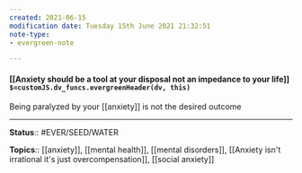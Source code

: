 ```yaml
---
created: 2021-06-15
modification date: Tuesday 15th June 2021 21:32:51
note-type: 
- evergreen-note

---
```


#### [[Anxiety should be a tool at your disposal not an impedance to your life]] `$=customJS.dv_funcs.evergreenHeader(dv, this)`

Being paralyzed by your [[anxiety]] is not the desired outcome

---

**Status**:: #EVER/SEED/WATER 

**Topics**::  [[anxiety]], [[mental health]], [[mental disorders]], [[Anxiety isn't irrational it's just overcompensation]], [[social anxiety]] 
	
